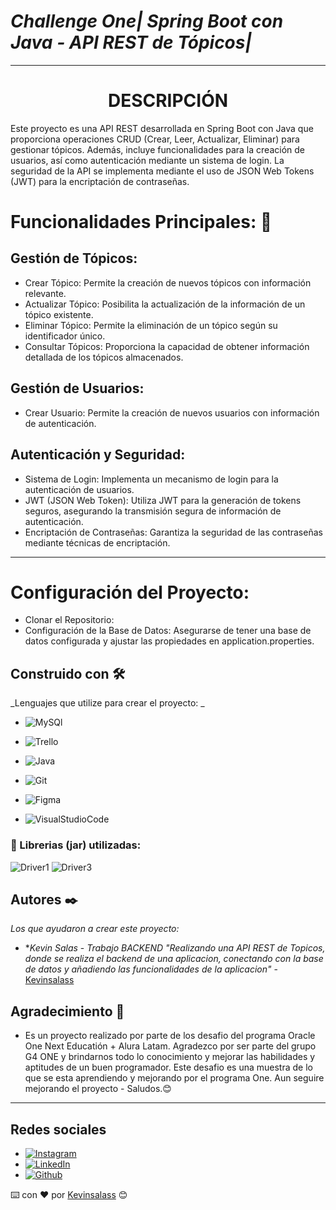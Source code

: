 
# *Challenge One| Spring Boot con Java - API REST de Tópicos|*
---

<h1 align="center">DESCRIPCIÓN</h1>
<p align="justigy">Este proyecto es una API REST desarrollada en Spring Boot con Java que proporciona operaciones CRUD (Crear, Leer, Actualizar, Eliminar) para gestionar tópicos. Además, incluye funcionalidades para la creación de usuarios, así como autenticación mediante un sistema de login. La seguridad de la API se implementa mediante el uso de JSON Web Tokens (JWT) para la encriptación de contraseñas.</p>

# Funcionalidades Principales: 📁 
## Gestión de Tópicos:
* Crear Tópico: Permite la creación de nuevos tópicos con información relevante.
* Actualizar Tópico: Posibilita la actualización de la información de un tópico existente.
* Eliminar Tópico: Permite la eliminación de un tópico según su identificador único.
* Consultar Tópicos: Proporciona la capacidad de obtener información detallada de los tópicos almacenados.

## Gestión de Usuarios:
* Crear Usuario: Permite la creación de nuevos usuarios con información de autenticación.
## Autenticación y Seguridad:
* Sistema de Login: Implementa un mecanismo de login para la autenticación de usuarios.
* JWT (JSON Web Token): Utiliza JWT para la generación de tokens seguros, asegurando la transmisión segura de información de autenticación.
* Encriptación de Contraseñas: Garantiza la seguridad de las contraseñas mediante técnicas de encriptación.
---

# Configuración del Proyecto:
* Clonar el Repositorio:
* Configuración de la Base de Datos: Asegurarse de tener una base de datos configurada y ajustar las propiedades en application.properties.

## Construido con 🛠️
_Lenguajes que utilize para crear el proyecto: _

* ![MySQl](https://img.shields.io/badge/MySQL-005C84?style=for-the-badge&logo=mysql&logoColor=white "MySQL") 

* ![Trello](https://img.shields.io/badge/Trello-0052CC?style=for-the-badge&logo=trello&logoColor=white) 

* ![Java](https://img.shields.io/badge/Java-ED8B00?style=for-the-badge&logo=openjdk&logoColor=white "Java") 
   
* ![Git](https://img.shields.io/badge/Git-E44C30?style=for-the-badge&logo=git&logoColor=white)

* ![Figma](https://img.shields.io/badge/Figma-F24E1E?style=for-the-badge&logo=figma&logoColor=white "Figma")

* ![VisualStudioCode](https://img.shields.io/badge/Visual_Studio_Code-0078D4?style=for-the-badge&logo=visual%20studio%20code&logoColor=white)

### :small_orange_diamond: Librerias (jar) utilizadas:
![Driver1](https://img.shields.io/badge/Libreria-JCalendar_1.4-orange?)
![Driver3](https://img.shields.io/badge/Libreria%20-mysql_Conector_j_8.0.32_-blue?)

## Autores ✒️
_Los que ayudaron a crear este proyecto:_

* **Kevin Salas* - *Trabajo BACKEND "Realizando una API REST de Topicos, donde se realiza el backend de una aplicacion, conectando con la base de datos y añadiendo las funcionalidades de la aplicacion"* - [Kevinsalass](https://github.com/kevinsalass)


## Agradecimiento 🎁
* Es un proyecto realizado por parte de los desafio del programa Oracle One Next Educatión + Alura Latam. Agradezco por ser parte del grupo G4 ONE y brindarnos todo lo conocimiento y mejorar las habilidades y aptitudes de un buen programador. Este desafio es una muestra de lo que se esta aprendiendo y mejorando por el programa One.
Aun seguire mejorando el proyecto - Saludos.😊
---
## Redes sociales
* [![Instagram](https://img.shields.io/badge/Instagram-%23E4405F.svg?logo=Instagram&logoColor=white)](https://instagram.com/kevin_tfk?igshid=MzNlNGNkZWQ4Mg==) 
* [![LinkedIn](https://img.shields.io/badge/LinkedIn-%230077B5.svg?logo=linkedin&logoColor=white)](https://www.linkedin.com/in/kevin-salas-perez) 
* [![Github](https://img.shields.io/badge/github-%23171515.svg?logo=GitHub&logoColor=white)](https://github.com/kevinsalass) 

⌨️ con ❤️ por [Kevinsalass](https://github.com/kevinsalass) 😊

